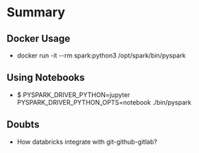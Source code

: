 # Summary

## Docker Usage
- docker run -it --rm spark:python3 /opt/spark/bin/pyspark

## Using Notebooks
- $ PYSPARK_DRIVER_PYTHON=jupyter PYSPARK_DRIVER_PYTHON_OPTS=notebook ./bin/pyspark

## Doubts
- How databricks integrate with git-github-gitlab?